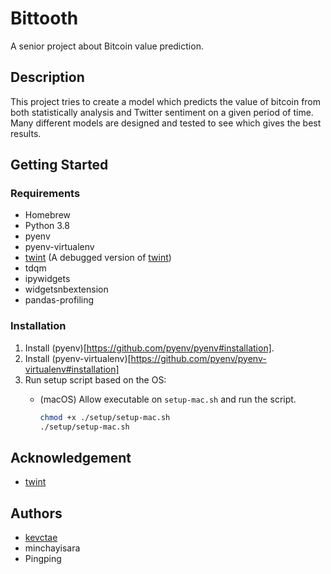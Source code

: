 # Bittooth

A senior project about Bitcoin value prediction.

## Description

This project tries to create a model which predicts the value of bitcoin from both statistically analysis and Twitter sentiment on a given period of time. Many different models are designed and tested to see which gives the best results.

## Getting Started

### Requirements

* Homebrew
* Python 3.8
* pyenv
* pyenv-virtualenv
* [twint](https://github.com/kevctae/twint) (A debugged version of [twint](https://github.com/twintproject/twint#requirements))
* tdqm
* ipywidgets
* widgetsnbextension 
* pandas-profiling

### Installation

1. Install (pyenv)[https://github.com/pyenv/pyenv#installation].
2. Install (pyenv-virtualenv)[https://github.com/pyenv/pyenv-virtualenv#installation]
3. Run setup script based on the OS:
    - (macOS) Allow executable on `setup-mac.sh` and run the script.

        ```bash
        chmod +x ./setup/setup-mac.sh
        ./setup/setup-mac.sh
        ```

## Acknowledgement

* [twint](https://github.com/twintproject/twint)

## Authors

* [kevctae](https://github.com/kevctae/)
* minchayisara
* Pingping